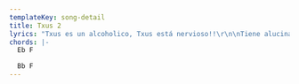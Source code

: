 ```yaml
---
templateKey: song-detail
title: Txus 2
lyrics: "Txus es un alcoholico, Txus está nervioso!!\r\n\nTiene alucinaciones, de su ducha sale alcohol hirviendo!\r\n\nEsto no puede ser, esto no hay quien lo aguante\r\n\nTiene que llevarse a alguien por delante!\r\n\nTxus esta furioso\r\n\nTxus esta violento, alguien va a pagar sus nervios!\r\n\nSe a montao una bronca! Txus está en el suelo ahora esta contento muerto!\r\n\nEn su tumba hay latas de cerveza\r\n\nTxus no bebas tanto, no pierdas la cabeza\r\n\nTxus no bebas tanto, no pierdas la cabeza\r\n\nNo pierdas la cabeza\r\n\nNo pierdas la cabeza!"
chords: |-
  Eb F

  Bb F
---
```


